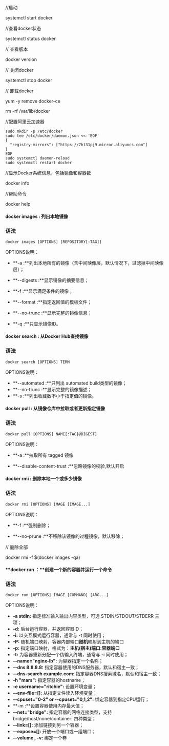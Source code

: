//启动

systemctl start docker 

//查看docker状态

systemctl status docker

// 查看版本

docker version

// 关闭docker

systemctl stop docker

// 卸载docker

yum -y remove docker-ce

rm -rf /var/lib/docker



//配置阿里云加速器

```
sudo mkdir -p /etc/docker
sudo tee /etc/docker/daemon.json <<-'EOF'
{
  "registry-mirrors": ["https://7ht31pj9.mirror.aliyuncs.com"]
}
EOF
sudo systemctl daemon-reload
sudo systemctl restart docker
```



//显示Docker系统信息，包括镜像和容器数

docker info

//帮助命令

docker help

#### **docker images :** 列出本地镜像

### 语法

```
docker images [OPTIONS] [REPOSITORY[:TAG]]
```

OPTIONS说明：

- **-a :**列出本地所有的镜像（含中间映像层，默认情况下，过滤掉中间映像层）；

  

- **--digests :**显示镜像的摘要信息；

  

- **-f :**显示满足条件的镜像；

  

- **--format :**指定返回值的模板文件；

  

- **--no-trunc :**显示完整的镜像信息；

  

- **-q :**只显示镜像ID。

#### **docker search :** 从Docker Hub查找镜像

### 语法

```
docker search [OPTIONS] TERM
```

OPTIONS说明：

- **--automated :**只列出 automated build类型的镜像；
- **--no-trunc :**显示完整的镜像描述；
- **-s :**列出收藏数不小于指定值的镜像。



#### **docker pull :** 从镜像仓库中拉取或者更新指定镜像

### 语法

```
docker pull [OPTIONS] NAME[:TAG|@DIGEST]
```

OPTIONS说明：

- **-a :**拉取所有 tagged 镜像

  

- **--disable-content-trust :**忽略镜像的校验,默认开启



#### **docker rmi :** 删除本地一个或多少镜像

### 语法

```
docker rmi [OPTIONS] IMAGE [IMAGE...]
```

OPTIONS说明：

- **-f :**强制删除；

  

- **--no-prune :**不移除该镜像的过程镜像，默认移除；

// 删除全部

docker rmi -f $(docker images -qa)



#### **docker run ：**创建一个新的容器并运行一个命令

### 语法

```
docker run [OPTIONS] IMAGE [COMMAND] [ARG...]
```

OPTIONS说明：

- **-a stdin:** 指定标准输入输出内容类型，可选 STDIN/STDOUT/STDERR 三项；
- **-d:** 后台运行容器，并返回容器ID；
- **-i:** 以交互模式运行容器，通常与 -t 同时使用；
- **-P:** 随机端口映射，容器内部端口**随机**映射到主机的端口
- **-p:** 指定端口映射，格式为：**主机(宿主)端口:容器端口**
- **-t:** 为容器重新分配一个伪输入终端，通常与 -i 同时使用；
- **--name="nginx-lb":** 为容器指定一个名称；
- **--dns 8.8.8.8:** 指定容器使用的DNS服务器，默认和宿主一致；
- **--dns-search example.com:** 指定容器DNS搜索域名，默认和宿主一致；
- **-h "mars":** 指定容器的hostname；
- **-e username="ritchie":** 设置环境变量；
- **--env-file=[]:** 从指定文件读入环境变量；
- **--cpuset="0-2" or --cpuset="0,1,2":** 绑定容器到指定CPU运行；
- **-m :**设置容器使用内存最大值；
- **--net="bridge":** 指定容器的网络连接类型，支持 bridge/host/none/container: 四种类型；
- **--link=[]:** 添加链接到另一个容器；
- **--expose=[]:** 开放一个端口或一组端口；
- **--volume , -v:** 绑定一个卷
